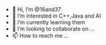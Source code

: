 - 👋 Hi, I’m @16and37
- 👀 I’m interested in C++,Java and AI
- 🌱 I’m currently learning them
- 💞️ I’m looking to collaborate on ...
- 📫 How to reach me ...

<!---
16and37/16and37 is a ✨ special ✨ repository because its `README.md` (this file) appears on your GitHub profile.
You can click the Preview link to take a look at your changes.
--->
